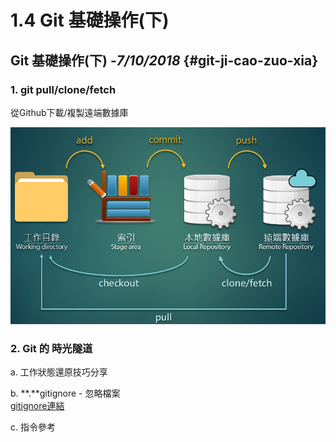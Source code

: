 # 1.4 Git 基礎操作\(下\)

## Git 基礎操作\(下\) -_7/10/2018_ {#git-ji-cao-zuo-xia}

### 1. git pull/clone/fetch 

從Github下載/複製遠端數據庫

![Git commit process](../.gitbook/assets/workflow%20%284%29.PNG)



### 2. Git 的 時光隧道

a. 工作狀態還原技巧分享

b. **.**gitignore - 忽略檔案  
      [gitignore連結](https://github.com/github/gitignore)​

c. 指令參考



